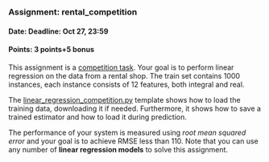 ### Assignment: rental_competition
#### Date: Deadline: Oct 27, 23:59
#### Points: 3 points+5 bonus

This assignment is a [competition task](#competitions). Your goal
is to perform linear regression on the data from a rental shop.
The train set contains 1000 instances, each instance consists of 12 features,
both integral and real.

The [linear_regression_competition.py](https://github.com/ufal/npfl129/tree/master/labs/02/linear_regression_competition.py)
template shows how to load the training data, downloading it if needed.
Furthermore, it shows how to save a trained estimator and how to load it during
prediction.

The performance of your system is measured using _root mean squared error_
and your goal is to achieve RMSE less than 110. Note that you can use
any number of **linear regression models** to solve this assignment.
